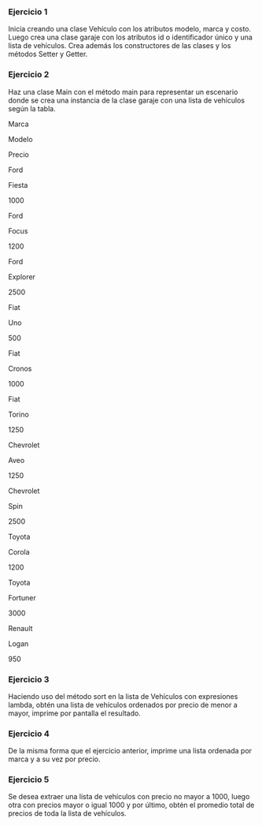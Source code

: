 ### Ejercicio 1
Inicia creando una clase Vehículo con los atributos modelo, marca y costo. Luego crea una clase garaje con los atributos id o identificador único y una lista de vehículos. Crea además los constructores de las clases y los métodos Setter y Getter.




### Ejercicio 2


Haz una clase Main con el método main para representar un escenario donde se crea una instancia de la clase garaje con una lista de vehículos según la tabla.


Marca

Modelo

Precio

Ford

Fiesta

1000

Ford

Focus

1200

Ford

Explorer

2500

Fiat

Uno

500

Fiat

Cronos

1000

Fiat

Torino

1250

Chevrolet

Aveo

1250

Chevrolet

Spin

2500

Toyota

Corola

1200

Toyota

Fortuner

3000

Renault

Logan

950




### Ejercicio 3

Haciendo uso del método sort en la lista de Vehículos con expresiones lambda, obtén una lista de vehículos ordenados por precio de menor a mayor, imprime por pantalla el resultado.



### Ejercicio 4

De la misma forma que el ejercicio anterior, imprime una lista ordenada por marca y a su vez por precio.



### Ejercicio 5

Se desea extraer una lista de vehículos con precio no mayor a 1000, luego otra con precios mayor o igual 1000 y por último, obtén el promedio total de precios de toda la lista de vehículos.
